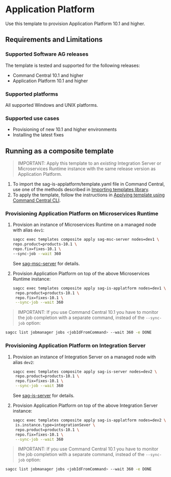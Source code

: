<!-- Copyright 2013 - 2018 Software AG, Darmstadt, Germany and/or its licensors

   SPDX-License-Identifier: Apache-2.0

    Licensed under the Apache License, Version 2.0 (the "License");
    you may not use this file except in compliance with the License.
    You may obtain a copy of the License at

        http://www.apache.org/licenses/LICENSE-2.0

    Unless required by applicable law or agreed to in writing, software
    distributed under the License is distributed on an "AS IS" BASIS,
     WITHOUT WARRANTIES OR CONDITIONS OF ANY KIND, either express or implied.
     See the License for the specific language governing permissions and

     limitations under the License.                                                  

-->

# Application Platform

Use this template to provision Application Platform 10.1 and higher.

## Requirements and Limitations

### Supported Software AG releases

The template is tested and supported for the following releases:

* Command Central 10.1 and higher
* Application Platform 10.1 and higher

### Supported platforms

All supported Windows and UNIX platforms.

### Supported use cases

* Provisioning of new 10.1 and higher environments
* Installing the latest fixes

## Running as a composite template

> IMPORTANT: Apply this template to an _existing_ Integration Server or Microservices Runtime instance with the same release version as Application Platform.

1. To import the sag-is-applatform/template.yaml file in Command Central, use one of the methods described in [Importing templates library](https://github.com/SoftwareAG/sagdevops-templates/wiki/Importing-templates-library).
2. To apply the template, follow the instructions in [Applying template using Command Central CLI](https://github.com/SoftwareAG/sagdevops-templates/wiki/Using-default-templates#applying-template-using-command-central-cli).

### Provisioning Application Platform on Microservices Runtime

1. Provision an instance of Microservices Runtime on a managed node with alias `dev1`:

	```bash
	sagcc exec templates composite apply sag-msc-server nodes=dev1 \
  	repo.product=products-10.1 \
  	repo.fix=fixes-10.1 \
  	--sync-job --wait 360
	```
	See [sag-msc-server](../sag-msc-server/) for details.

2. Provision Application Platform on top of the above Microservices Runtime instance:

	```bash
	sagcc exec templates composite apply sag-is-applatform nodes=dev1 \
	 repo.product=products-10.1 \
	 repo.fix=fixes-10.1 \
	 --sync-job --wait 360
	```

> IMPORTANT: If you use Command Central 10.1 you have to monitor the job completion with a separate command, instead of the `--sync-job` option:

```bash
sagcc list jobmanager jobs <jobIdFromCommand> --wait 360 -e DONE
```

### Provisioning Application Platform on Integration Server

1. Provision an instance of Integration Server on a managed node with alias `dev2`:

	```bash
	sagcc exec templates composite apply sag-is-server nodes=dev2 \
     repo.product=products-10.1 \
	 repo.fix=fixes-10.1 \
	 --sync-job --wait 360
	```

	See [sag-is-server](../sag-is-server/) for details.

2. Provision Application Platform on top of the above Integration Server instance:

	```bash
	sagcc exec templates composite apply sag-is-applatform nodes=dev2 \
	 is.instance.type=integrationSever \
	 repo.product=products-10.1 \
 	 repo.fix=fixes-10.1 \
	 --sync-job --wait 360
	```

> IMPORTANT: If you use Command Central 10.1 you have to monitor the job completion with a separate command, instead of the `--sync-job` option:

```bash
sagcc list jobmanager jobs <jobIdFromCommand> --wait 360 -e DONE
```
